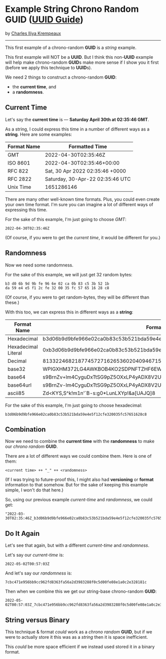 # Example String Chrono Random GUID ([UUID Guide](../../README.md))

by [Charles Iliya Krempeaux](http://changelog.ca/)

---

This first example of a chrono-random **GUID** is a _string_ example.

This first example will NOT be a **UUID**.
But I think this non-**UUID** example will help make chrono-random **GUID**s make more sense if I show you it first (before we apply this technique to **UUID**s).

We need 2 things to construct a chrono-random **GUID**:

* the **current time**, and
* a **randomness**.

## Current Time

Let's say the **current time** is — **Saturday April 30th at 02:35:46 GMT**.

As a string, I could express this time in a number of different ways as a **string**.
Here are some examples:

| Format Name | Formatted Time                   |
|-------------|----------------------------------|
| GMT         | 2022-04-30T02:35:46Z             |
| ISO 8601    | 2022-04-30T02:35:46+00:00        |
| RFC 822     | Sat, 30 Apr 2022 02:35:46 +0000  |
| RFC 2822    | Saturday, 30-Apr-22 02:35:46 UTC |
| Unix Time   | 1651286146                       |

There are many other well-known time formats.
Plus, you could even create your own time format.
I'm sure you can imagine a lot of different ways of expressing this time.

For the sake of this example, I'm just going to choose _GMT_:
```
2022-04-30T02:35:46Z
```

(Of course, if you were to get the _current time_, it would be different for you.)

## Randomness

Now we need some randomness.

For the sake of this example, we will just get 32 random bytes:
```
b3 d0 6b 9d 9b fe 96 6e 02 ca 0b 83 c5 3b 52 1b 
da 59 e4 e5 f1 2c fe 32 00 35 fc 57 65 16 28 c8 
```

(Of course, if you were to get random-bytes, they will be different than these.)

With this too, we can express this in different ways as a **string**:

| Format Name         | Formatted Bytes                                                               |
|---------------------|-------------------------------------------------------------------------------|
| Hexadecimal         | b3d06b9d9bfe966e02ca0b83c53b521bda59e4e5f12cfe320035fc57651628c8              |
| Hexadecimal Literal | 0xb3d06b9d9bfe966e02ca0b83c53b521bda59e4e5f12cfe320035fc57651628c8            |
| Decimal             | 81332246821877457271626536020409467157667622911098444505732082021122748852424 |
| base32              | WPIGXHM372LG4AWKBOB4KO2SDPNFTZHF6EWP4MQAGX6FOZIWFDEA====                      |
| base64              | s9BrnZv+lm4CyguDxTtSG9pZ5OXxLP4yADX8V2UWKMg=                                  |
| base64url           | s9BrnZv-lm4CyguDxTtSG9pZ5OXxLP4yADX8V2UWKMg                                   |
| ascii85             | Zd<KYS,S^k!m1n'`B-s:g0*LunLXYp!&a[UAJQ]8                                      |

For the sake of this example, I'm just going to choose hexadecimal:
```
b3d06b9d9bfe966e02ca0b83c53b521bda59e4e5f12cfe320035fc57651628c8
```

## Combination

Now we need to combine the **current time** with the **randomness** to make our _chrono random_ **GUID**.

There are a lot of different ways we could combine them.
Here is one of them:
```
<current time> ++ "_" ++ <randomness>
```

(If I was trying to future-proof this, I might also had **versioning** or **format** information to that somehow. But for the sake of keeping this example simple, I won't do that here.)

So, using our previous example _current-time_ and _randomness_, we could get:
```golang
"2022-03-30T02:35:46Z_b3d06b9d9bfe966e02ca0b83c53b521bda59e4e5f12cfe320035fc57651628c8"
```

## Do It Again

Let's see that again, but with a different _current-time_ and _randomness_.

Let's say our _current-time_ is:
```
2022-05-02T00:57:03Z
```

And let's say our _randomness_ is:
```
7cbc471e956bb9cc962fd8363fa56a2d3983288f0c5d00fe08e1a0c2e328181c
```

Then when we combine this we get our string-base chrono-random **GUID**:
```
2022-05-02T00:57:03Z_7cbc471e956bb9cc962fd8363fa56a2d3983288f0c5d00fe08e1a0c2e328181c
```

## String versus Binary

This technique & format _could_ work as a _chrono random_ **GUID**, but if we were to actually store it this was as a _string_ then it is space inefficient.

This _could_ be more space efficient if we instead used stored it in a binary format.
